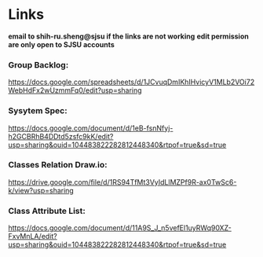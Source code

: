# Links
**email to shih-ru.sheng@sjsu if the links are not working**
**edit permission are only open to SJSU accounts**

### Group Backlog:
https://docs.google.com/spreadsheets/d/1JCvuqDmIKhIHvicyV1MLb2VOi72WebHdFx2wUzmmFq0/edit?usp=sharing

### Sysytem Spec:
https://docs.google.com/document/d/1eB-fsnNfyj-h2GCBRhB4DDtd5zsfc9kK/edit?usp=sharing&ouid=104483822282812448340&rtpof=true&sd=true

### Classes Relation Draw.io:
https://drive.google.com/file/d/1RS94TfMt3VyIdLlMZPf9R-ax0TwSc6-k/view?usp=sharing

### Class Attribute List:
https://docs.google.com/document/d/11A9S_J_n5vefEl1uyRWq90XZ-FxvMnLA/edit?usp=sharing&ouid=104483822282812448340&rtpof=true&sd=true
